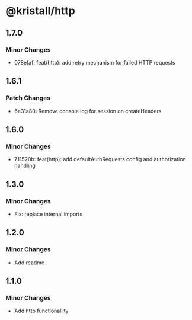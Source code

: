 # @kristall/http

## 1.7.0

### Minor Changes

- 078efaf: feat(http): add retry mechanism for failed HTTP requests

## 1.6.1

### Patch Changes

- 6e31a80: Remove console log for session on createHeaders

## 1.6.0

### Minor Changes

- 711520b: feat(http): add defaultAuthRequests config and authorization handling

## 1.3.0

### Minor Changes

- Fix: replace internal imports

## 1.2.0

### Minor Changes

- Add readme

## 1.1.0

### Minor Changes

- Add http functionallity
